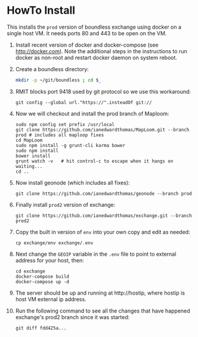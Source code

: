 HowTo Install
=============

This installs the ```prod``` version of boundless exchange using docker on a single host VM.
It needs ports 80 and 443 to be open on the VM.

1. Install recent version of docker and docker-compose (see http://docker.com). Note the additional steps in the instructions to run docker as non-root and restart docker daemon on system reboot.

1. Create a boundless directory:
    ```bash
    mkdir -p ~/git/boundless ; cd $_
    ```

1. RMIT blocks port 9418 used by git protocol so we use this workaround:
    ```
    git config --global url."https://".insteadOf git://
    ```

1. Now we will checkout and install the prod branch of Maploom:
    ```
    sudo npm config set prefix /usr/local
    git clone https://github.com/ianedwardthomas/MapLoom.git --branch prod # includes all maploop fixes
    cd MapLoom
    sudo npm install -g grunt-cli karma bower
    sudo npm install
    bower install
    grunt watch -v   # hit control-c to escape when it hangs on waiting...
    cd ..
    ```

1. Now install geonode (which includes all fixes):
    ```
    git clone https://github.com/ianedwardthomas/geonode --branch prod
    ```

1. Finally install ```prod2``` version of exchange:
    ```
    git clone https://github.com/ianedwardthomas/exchange.git --branch prod2
    ```

1. Copy the built in version of ```env``` into your own copy and edit as needed:
    ```
    cp exchange/env exchange/.env
    ```

1. Next change the ```GEOIP``` variable in the ```.env``` file to point to external address for your host, then:
    ```
    cd exchange
    docker-compose build
    docker-compose up -d
    ```
1. The server should be up and running at http://hostip, where hostip is host VM external ip address.

1. Run the following command to see all the changes that have happened exchange's prod2 branch since it was started:
    ```
    git diff fdd425a...
    ```
